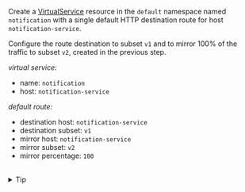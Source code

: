 Create a [VirtualService](https://istio.io/latest/docs/reference/config/networking/virtual-service/)
resource in the `default` namespace named `notification` with a single default HTTP destination 
route for host `notification-service`. 

Configure the route destination to subset `v1` and 
to mirror 100% of the traffic to subset `v2`, created in the previous step.


*virtual service:*
* name: `notification`
* host: `notification-service`

*default route:*
* destination host: `notification-service`
* destination subset: `v1`
* mirror host: `notification-service`
* mirror subset: `v2`
* mirror percentage: `100`


<br>
<details><summary>Tip</summary>

```plain
apiVersion: networking.istio.io/v1beta1
kind: VirtualService
metadata:
 name: notification
spec:
  hosts:
  - notification-service
  http:
  - route:
    - destination:
        host: // TODO
        subset: // TODO
    mirror:
      host: // TODO
      subset: // TODO
    mirrorPercentage:
      value: // TODO
```{{copy}}
</details>

<br>
<details><summary>Solution</summary>

```plain
apiVersion: networking.istio.io/v1beta1
kind: VirtualService
metadata:
 name: notification
spec:
  hosts:
  - notification-service
  http:
  - route:
    - destination:
        host: notification-service
        subset: v1
    mirror:
      host: notification-service
      subset: v2
    mirrorPercentage:
      value: 100
```{{copy}}
</details>